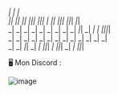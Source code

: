                                                                                           
 _|      _|                                                          _|                   
 _|_|  _|_|     _|_|     _|_|_|       _|_|_|   _|  _|_|     _|_|_|   _|_|_|       _|_|    
 _|  _|  _|   _|    _|   _|    _|   _|    _|   _|_|       _|         _|    _|   _|_|_|_|  
 _|      _|   _|    _|   _|    _|   _|    _|   _|         _|         _|    _|   _|        
 _|      _|     _|_|     _|    _|     _|_|_|   _|           _|_|_|   _|    _|     _|_|_|  
                                                                                          
                                                                                          

🖥️ Mon Discord :

![image](https://user-images.githubusercontent.com/122707791/226134084-9a045e3b-c1fd-4070-88cb-7b490d7b6cd8.png)

